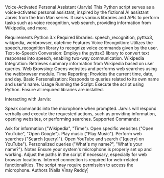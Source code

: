 Voice-Activated Personal Assistant (Jarvis)
This Python script serves as a voice-activated personal assistant, inspired by the fictional AI assistant Jarvis from the Iron Man series. It uses various libraries and APIs to perform tasks such as voice recognition, web search, providing information from Wikipedia, and more.

Requirements
Python 3.x
Required libraries: speech_recognition, pyttsx3, wikipedia, webbrowser, datetime
Features
Voice Recognition: Utilizes the speech_recognition library to recognize voice commands given by the user.
Text-to-Speech Conversion: Employs the pyttsx3 library to convert text responses into speech, enabling two-way communication.
Wikipedia Integration: Retrieves summary information from Wikipedia based on user queries.
Web Browsing: Opens websites and performs web searches using the webbrowser module.
Time Reporting: Provides the current time, date, and day.
Basic Personalization: Responds to queries related to its own name and user's name.
Usage
Running the Script: Execute the script using Python. Ensure all required libraries are installed.

Interacting with Jarvis:

Speak commands into the microphone when prompted.
Jarvis will respond verbally and execute the requested actions, such as providing information, opening websites, or performing searches.
Supported Commands:

Ask for information ("Wikipedia", "Time").
Open specific websites ("Open YouTube", "Open Google").
Play music ("Play Music").
Perform web searches ("Search [query]").
Open YouTube and search ("[query] on YouTube").
Personalized queries ("What's my name?", "What's your name?").
Notes
Ensure your system's microphone is properly set up and working.
Adjust the paths in the script if necessary, especially for web browser locations.
Internet connection is required for web-related functionalities.
The script may require permission to access the microphone.
Authors
[Nalla Vinay Reddy]
